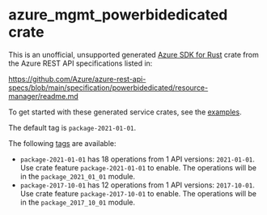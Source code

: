 # azure_mgmt_powerbidedicated crate

This is an unofficial, unsupported generated [Azure SDK for Rust](https://github.com/Azure/azure-sdk-for-rust/tree/legacy) crate from the Azure REST API specifications listed in:

https://github.com/Azure/azure-rest-api-specs/blob/main/specification/powerbidedicated/resource-manager/readme.md

To get started with these generated service crates, see the [examples](https://github.com/Azure/azure-sdk-for-rust/blob/legacy/services/README.md#examples).

The default tag is `package-2021-01-01`.

The following [tags](https://github.com/Azure/azure-sdk-for-rust/blob/legacy/services/tags.md) are available:

- `package-2021-01-01` has 18 operations from 1 API versions: `2021-01-01`. Use crate feature `package-2021-01-01` to enable. The operations will be in the `package_2021_01_01` module.
- `package-2017-10-01` has 12 operations from 1 API versions: `2017-10-01`. Use crate feature `package-2017-10-01` to enable. The operations will be in the `package_2017_10_01` module.